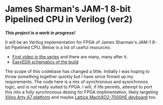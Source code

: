 # James Sharman's JAM-1 8-bit Pipelined CPU in Verilog (ver2)
***This project is a work in progress!***

It will be an Verilog implementation for FPGA of James Sharman's JAM-1 8-bit Pipelined CPU.
Below is a list of useful resources:
- [First video in the series](https://www.youtube.com/watch?v=KEwL2P8IGaA) and there are many, many after it.
- [EasyEDA schematics of the build](https://easyeda.com/weirdboyjim)

The scope of this codebase has changed a little. Initially I was hoping to throw something together quickly but I have since firmed up my requirements. 
The code here is a mix of synchronous and aysnchronos logic, and is not really suited to FPGA. I will, if life permits, attempt to port this into a fully synchronous desing for FPGA implimentation, likely targeting [Xilinx Arty A7 platform](https://www.xilinx.com/products/boards-and-kits/arty.html) and maybe [Lattice MachXO2-7000HE devboard](https://www.latticesemi.com/products/developmentboardsandkits/machxo2breakoutboard) too.
